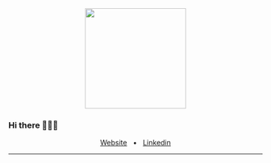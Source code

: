 <div align="center">
 <img src="https://i.imgur.com/dayn6re.jpg" height="200"/>
</div>

### Hi there 👩🏼‍💻
<div align="center">
  <a href="https://mespitaleta1.github.io/portfolio/" target="_blank">Website</a>
  <span>&nbsp;&nbsp;•&nbsp;&nbsp;</span>
  <a href="https://www.linkedin.com/in/melissa-espitaleta-267b90124/" target="_blank">Linkedin</a>
  <br />
  <hr />
</div>

<!--
**mespitaleta1/mespitaleta1** is a ✨ _special_ ✨ repository because its `README.md` (this file) appears on your GitHub profile.

Here are some ideas to get you started:

- 🔭 I’m currently working on ...
- 🌱 I’m currently learning ...
- 👯 I’m looking to collaborate on ...
- 🤔 I’m looking for help with ...
- 💬 Ask me about ...
- 📫 How to reach me: ...
- 😄 Pronouns: ...
- ⚡ Fun fact: ...
-->
